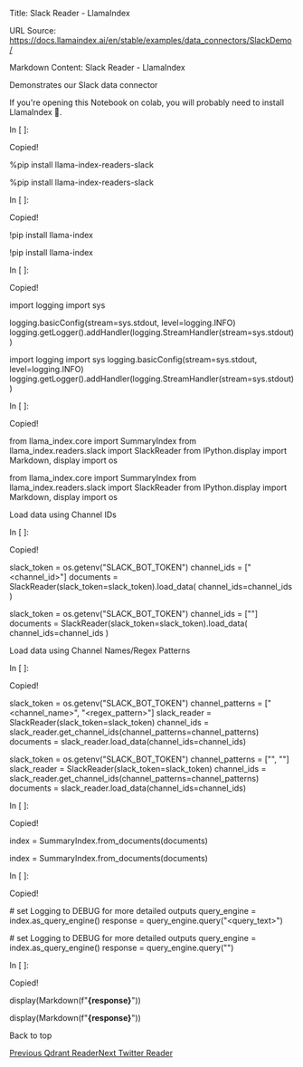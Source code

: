 Title: Slack Reader - LlamaIndex

URL Source: https://docs.llamaindex.ai/en/stable/examples/data_connectors/SlackDemo/

Markdown Content:
Slack Reader - LlamaIndex


Demonstrates our Slack data connector

If you're opening this Notebook on colab, you will probably need to install LlamaIndex 🦙.

In \[ \]:

Copied!

%pip install llama\-index\-readers\-slack

%pip install llama-index-readers-slack

In \[ \]:

Copied!

!pip install llama\-index

!pip install llama-index

In \[ \]:

Copied!

import logging
import sys

logging.basicConfig(stream\=sys.stdout, level\=logging.INFO)
logging.getLogger().addHandler(logging.StreamHandler(stream\=sys.stdout))

import logging import sys logging.basicConfig(stream=sys.stdout, level=logging.INFO) logging.getLogger().addHandler(logging.StreamHandler(stream=sys.stdout))

In \[ \]:

Copied!

from llama\_index.core import SummaryIndex
from llama\_index.readers.slack import SlackReader
from IPython.display import Markdown, display
import os

from llama\_index.core import SummaryIndex from llama\_index.readers.slack import SlackReader from IPython.display import Markdown, display import os

Load data using Channel IDs

In \[ \]:

Copied!

slack\_token \= os.getenv("SLACK\_BOT\_TOKEN")
channel\_ids \= \["<channel\_id>"\]
documents \= SlackReader(slack\_token\=slack\_token).load\_data(
    channel\_ids\=channel\_ids
)

slack\_token = os.getenv("SLACK\_BOT\_TOKEN") channel\_ids = \[""\] documents = SlackReader(slack\_token=slack\_token).load\_data( channel\_ids=channel\_ids )

Load data using Channel Names/Regex Patterns

In \[ \]:

Copied!

slack\_token \= os.getenv("SLACK\_BOT\_TOKEN")
channel\_patterns \= \["<channel\_name>", "<regex\_pattern>"\]
slack\_reader \= SlackReader(slack\_token\=slack\_token)
channel\_ids \= slack\_reader.get\_channel\_ids(channel\_patterns\=channel\_patterns)
documents \= slack\_reader.load\_data(channel\_ids\=channel\_ids)

slack\_token = os.getenv("SLACK\_BOT\_TOKEN") channel\_patterns = \["", ""\] slack\_reader = SlackReader(slack\_token=slack\_token) channel\_ids = slack\_reader.get\_channel\_ids(channel\_patterns=channel\_patterns) documents = slack\_reader.load\_data(channel\_ids=channel\_ids)

In \[ \]:

Copied!

index \= SummaryIndex.from\_documents(documents)

index = SummaryIndex.from\_documents(documents)

In \[ \]:

Copied!

\# set Logging to DEBUG for more detailed outputs
query\_engine \= index.as\_query\_engine()
response \= query\_engine.query("<query\_text>")

\# set Logging to DEBUG for more detailed outputs query\_engine = index.as\_query\_engine() response = query\_engine.query("")

In \[ \]:

Copied!

display(Markdown(f"<b>{response}</b>"))

display(Markdown(f"**{response}**"))

Back to top

[Previous Qdrant Reader](https://docs.llamaindex.ai/en/stable/examples/data_connectors/QdrantDemo/)[Next Twitter Reader](https://docs.llamaindex.ai/en/stable/examples/data_connectors/TwitterDemo/)
